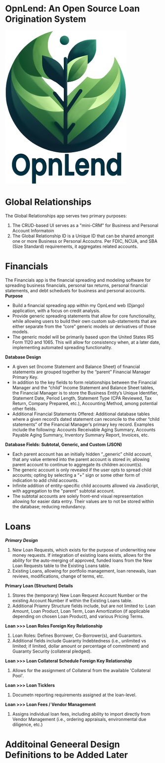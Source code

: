 # OpnLend: An Open Source Loan Origination System
![opnlend-logo](Media/OpnLend-Logo.png)

# Global Relationships
The Global Relationships app serves two primary purposes:
1. The CRUD-based UI serves as a "mini-CRM" for Business and Personal Account Informatoin
2. The Global Relationship ID is a Unique ID that can be shared amongst one or more Business or Personal Accoutns. Per FDIC, NCUA, and SBA (Size Standard) requirements, it aggregates related accounts.

# Financials
The Financials app is the financial spreading and modeling software for spreading business financials, personal tax returns, personal financial statements, and debt scheduels for business and personal accounts.
**Purpose**
- Build a financial spreading app within my OpnLend web (Django) application, with a focus on credit analysis.
- Provide generic spreading statements that allow for core functionality, while allowing users to build their own custom sub-statements that are either separate from the “core” generic models or derivatives of those models.
- The generic model will be primarily based upon the United States IRS Form 1120 and 1065. This will allow for consistency when, at a later date, implementing automated spreading functionality.

**Database Design**
- A given set (Income Statement and Balance Sheet) of financial statements are grouped together by the “parent” Financial Manager Primary Key.
- In addition to the key fields to form relationships between the Financial Manager and the “child” Income Statement and Balance Sheet tables, the Financial Manager is to store the Business Entity’s Unique Identifier, Statement Date, Period Length, Statement Type (CPA Reviewed, Tax Return, Company Prepared, etc.), Accounting Method, among potential other fields.
- Additional Financial Statements Offered: Additional database tables where a given record’s dated statement can reconcile to the other “child statements” of the Financial Manager’s primary key record. Examples include the following: Accounts Receivable Aging Summary, Accounts Payable Aging Summary, Inventory Summary Report, Invoices, etc.

**Database Fields: Subtotal, Generic, and Custom (JSON)**
- Each parent account has an initially hidden “_generic” child account, that any value entered into the parent account is stored in; allowing parent account to continue to aggregate its children account(s).
- The generic account is only revealed if  the user opts to spread child accounts; opting by selecting a “+” sign or some other form of indication to add child accounts.
- Infinite addition of entity-specific child accounts allowed via JavaScript, with aggregation to the "parent" subtotal account.
- The subtotal accounts are solely front-end visual representation allowing for easier data entry. Their values are to not be stored within the database; reducing redundancy.

# Loans
***Primary Design***
1. New Loan Requests, which exists for the purpose of underwriting new money requests. If integration of existing loans exists, allows for the ability for the auto-merging of approved, funded loans from the New Loan Requests table to the Existing Loans table.
2. Existing Loans, allowing for portfolio management, loan renewals, loan reviews, modifications, change of terms, etc.

**Primary Loan (Structure) Details**
1. Stores the (temporary) New Loan Request Account Number or the existing Account Number if within the Existing Loans table.
2. Additional Priamry Structure fields include, but are not limited to: Loan Amount, Loan Product, Loan Term, Loan Amortization (if applicable depending on chosen Loan Product), and various Pricing Terms.

**Loan >>> Loan Roles Foreign Key Relationship**
1. Loan Roles: Defines Borrower, Co-Borrower(s), and Guarantors.
2. Additional fields include Guaranty Indebtedness (i.e., unlimited vs limited; if limited, dollar amount or percentage of commitment) and Guaranty Security (collateral pledged).

**Loan >>> Loan Collateral Schedule Foreign Key Relationship**
1. Allows for the assignment of Collateral from the available 'Collateral Pool'.

**Loan >>> Loan Ticklers**
1. Documetn reporting requirements assigned at the loan-level.

**Loan >>> Loan Fees / Vendor Management**
1. Assigns individual loan fees, including ability to import directly from Vendor Management (i.e., ordering appraisals, environmental due diligence, etc.)

# Additoinal Geneeral Design Definitions to be Added Later


